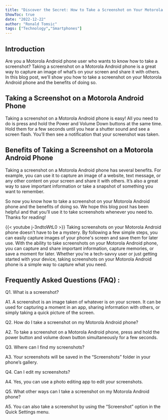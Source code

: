 ```yaml
---
title: "Discover the Secret: How to Take a Screenshot on Your Motorola Android Phone!"
ShowToc: true 
date: "2022-12-22"
author: "Ronald Tomsic" 
tags: ["Technology","Smartphones"]
---
```

## Introduction 
Are you a Motorola Android phone user who wants to know how to take a screenshot? Taking a screenshot on a Motorola Android phone is a great way to capture an image of what’s on your screen and share it with others. In this blog post, we’ll show you how to take a screenshot on your Motorola Android phone and the benefits of doing so. 

## Taking a Screenshot on a Motorola Android Phone
Taking a screenshot on a Motorola Android phone is easy! All you need to do is press and hold the Power and Volume Down buttons at the same time. Hold them for a few seconds until you hear a shutter sound and see a screen flash. You’ll then see a notification that your screenshot was taken.

## Benefits of Taking a Screenshot on a Motorola Android Phone
Taking a screenshot on a Motorola Android phone has several benefits. For example, you can use it to capture an image of a website, text message, or any other content on your screen and share it with others. It’s also a great way to save important information or take a snapshot of something you want to remember.

So now you know how to take a screenshot on your Motorola Android phone and the benefits of doing so. We hope this blog post has been helpful and that you’ll use it to take screenshots whenever you need to. Thanks for reading!

{{< youtube j-3ndtoWtL0 >}} 
Taking screenshots on your Motorola Android phone doesn't have to be a mystery. By following a few simple steps, you can easily capture images of your phone's screen and save them for later use. With the ability to take screenshots on your Motorola Android phone, you can capture and share important information, capture memories, or save a moment for later. Whether you're a tech-savvy user or just getting started with your device, taking screenshots on your Motorola Android phone is a simple way to capture what you need.

## Frequently Asked Questions (FAQ) :
Q1. What is a screenshot?

A1. A screenshot is an image taken of whatever is on your screen. It can be used for capturing a moment in an app, sharing information with others, or simply taking a quick picture of the screen.

Q2. How do I take a screenshot on my Motorola Android phone?

A2. To take a screenshot on a Motorola Android phone, press and hold the power button and volume down button simultaneously for a few seconds.

Q3. Where can I find my screenshots?

A3. Your screenshots will be saved in the “Screenshots” folder in your phone’s gallery.

Q4. Can I edit my screenshots?

A4. Yes, you can use a photo editing app to edit your screenshots.

Q5. What other ways can I take a screenshot on my Motorola Android phone?

A5. You can also take a screenshot by using the “Screenshot” option in the Quick Settings menu.


